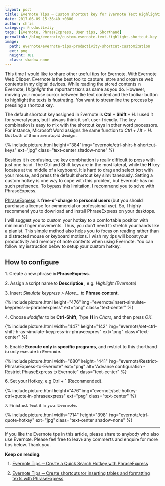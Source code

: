 ```yaml
---
layout: post
title: Evernote Tips ─ Custom shortcut key for Evernote Text Highlighting
date: 2017-06-09 15:36:40 +0800
author: chris
category: Productivity
tags: [Evernote, PhraseExpress, User tips, Shorthand]
permalink: /blog/evernote/custom-evernote-text-highlight-shortcut-key
image:
  path: evernote/evernote-tips-productivity-shortcut-customization
  ext: png
  height: 381
  class: shadow-none
---
```


This time I would like to share other useful tips for Evernote. With Evernote Web Clipper, [Evernote](https://www.evernote.com/referral/Registration.action?sig=f0a699e8560c4fe4cd1cf6c35f32094507754c721ea5f1b69a8698dd21fda726&uid=20626019) is the best tool to capture, store and organize web contents in my digital devices. While reading the stored contents in Evernote, I _highlight_ the important texts as same as you do. However, moving your mouse cursor between the text content and the toolbar button to highlight the texts is frustrating. You want to streamline the process by pressing a shortcut key.

<!--more-->

The default shortcut key assigned in Evernote is **Ctrl + Shift + H**. I used it for several years, but I always think it isn’t user-friendly. The key combination is easy to mix with the shortcut keys in other word processors. For instance, Microsoft Word assigns the same function to _Ctrl + Alt + H_. But both of them are stupid design.  

{% include picture.html height="384"
img="evernote/ctrl-shirt-h-shortcut-keys" ext="jpg" class="text-center shadow-none" %}

Besides it is confusing, the key combination is really difficult to press with just one hand. The Ctrl and Shift keys are in the most lateral, while the **H** key locates at the middle of a keyboard. It is hard to drag and select text with your mouse, and press the default shortcut key simultaneously. Setting a custom hotkey is one way to cope with this problem, but Evernote has no such preference. To bypass this limitation, I recommend you to solve with PhraseExpress.

[PhraseExpress](http://www.phraseexpress.com/freeware.htm) is **free-of-charge** to **personal users** (but you should purchase a license for commercial or professional use). So, I highly recommend you to download and install PhraseExpress on your desktops.  

I will suggest you to custom your hotkey to a comfortable position with minimum finger movements. Thus, you don’t need to stretch your hands like a pianist. This simple method also helps you to focus on reading rather than a distracted mouse or keyboard motions. I wish my tips will boost your productivity and memory of note contents when using Evernote. You can follow my instruction below to setup your custom hotkey.  

## How to configure

1\. Create a new phrase in **PhraseExpress**.

2\. Assign a script name to **Description** , e.g. _Highlight (Evernote)_

3\. Insert _Simulate keypress > More…_ to **Phrase content**.

{% include picture.html height="476"
img="evernote/insert-simulate-keypress-in-phraseexpress" ext="png" class="text-center" %}

4\. Choose _Modifier_ to be **Ctrl-Shift**, Type **H** in _Chars_, and then press _OK_.

{% include picture.html width="447" height="142"
img="evernote/set-ctrl-shift-h-as-simulate-keypress-in-phraseexpres" ext="png" class="text-center" %}

5\. Enable **Execute only in specific programs**, and restrict to this shorthand to only execute in Evernote.  

{% include picture.html width="680" height="441"
img="evernote/Restrict-PhraseExpress-to-Evernote" ext="png" alt="Advance configuration - Restrict PhraseExpress to Evernote" class="text-center" %}

6\. Set your Hotkey, e.g Ctrl + ` (Recommended).

{% include picture.html height="476"
img="evernote/set-hotkey-ctrl+quote-in-phraseexpress" ext="png" class="text-center" %}

7\. Finished. Test it in your Evernote.

{% include picture.html width="714" height="398"
img="evernote/ctrl-quote-hotkey" ext="jpg" class="text-center shadow-none" %}

* * *

If you like the Evernote tips in this article, please share to anybody who also use Evernote. Please feel free to leave any comments and enquire for more tips below. Thank you.

**Keep on reading**:

1. [Evernote Tips ─ Create a Quick Search Hotkey with PhraseExpress](/blog/evernote/quick-search-evernote-with-phraseexpress)

2. [Evernote Tips ─ Create shortcuts for inserting tables and formatting texts with PhraseExpress](/blog/evernote/add-table-and-formatting-in-evernote-with-phraseexpress)
